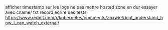 afficher timestamp sur les logs 
ne pas mettre hosted zone en dur 
essayer avec cname/ txt record 
ecrire des tests
https://www.reddit.com/r/kubernetes/comments/z5xwie/dont_understand_how_i_can_watch_external/